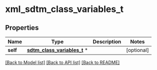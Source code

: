 # xml_sdtm_class_variables_t

## Properties
Name | Type | Description | Notes
------------ | ------------- | ------------- | -------------
**self** | [**sdtm_class_variables_t**](sdtm_class_variables.md) \* |  | [optional] 

[[Back to Model list]](../README.md#documentation-for-models) [[Back to API list]](../README.md#documentation-for-api-endpoints) [[Back to README]](../README.md)


